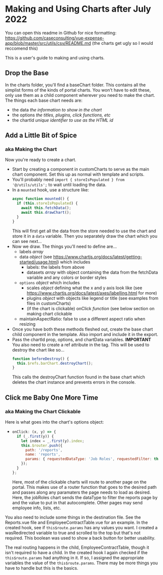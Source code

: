 # Making and Using Charts after July 2022

You can open this readme in Github for nice formatting: https://github.com/caseconsulting/vue-expense-app/blob/master/src/utils/csv/README.md
(the charts get ugly so I would reccomend this)

This is a user's guide to making and using charts.

## Drop the Base

In the charts folder, you'll find a baseChart folder. This contains all the simplist forms of the kinds of portal charts. You won't have to edit these, only use them as a child component wherever you need to make the chart. The things each base chart needs are:

- the data _the information to show in the chart_
- the options _the titles, plugins, click functions, etc_
- the chartId _unique identifier to use as the HTML id_

## Add a Little Bit of Spice

### aka Making the Chart

Now you're ready to create a chart.

- Start by creating a component in customCharts to serve as the main chart component. Set this up as normal with template and scripts.
- You'll probably need `import { storeIsPopulated } from '@/utils/utils';` to wait until loading the data.
- In a `mounted` hook, use a structure like:
  ```javascript
  async function mounted() {
    if (this.storeIsPopulated) {
      await this.fetchData();
      await this.drawChart();
    }
  }
  ```
  This will first get all the data from the store needed to use the chart and store it in a `data` variable. Then you separately draw the chart which you can see next...
- Now we draw. The things you'll need to define are...
  - labels _array_
  - data _object_ (see https://www.chartjs.org/docs/latest/getting-started/usage.html) which includes
    - labels: the labels from above
    - datasets _array_ with object containing the data from the fetchData variable and any colors or border styles
  - `options` _object_ which includes
    - scales _object_ defining what the x and y axis look like (see https://www.chartjs.org/docs/latest/axes/labelling.html for more)
    - plugins _object_ with objects like legend or title (see examples from files in customCharts)
    - (if the chart is clickable) onClick _function_ (see below section on making chart clickable
  - maintainAspectRatio: false to use a different aspect ratio when resizing
- Once you have both these methods fleshed out, create the base chart child component in the template. Also import and include it in the export.
- Pass the chartId prop, options, and chartData variables. **IMPORTANT** You also need to create a ref attribute in the tag. This will be used to destroy the chart like so...
  ```javascript
  function beforeDestroy() {
    this.$refs.barChart.destroyChart();
  }
  ```
  This calls the destroyChart function found in the base chart which deletes the chart instance and prevents errors in the console.

## Click me Baby One More Time

### aka Making the Chart Clickable

Here is what goes into the chart's options object:

- ```javascript
  onClick: (x, y) => {
    if (_.first(y)) {
      let index = _.first(y).index;
      this.$router.push({
        path: '/reports',
        name: 'reports',
        params: { requestedDataType: 'Job Roles', requestedFilter: this.chartData.labels[index] }
      });
    }
  };
  ```

  Here, most of the clickable charts will route to another page on the portal. This makes use of a router function that goes to the desired path and passes along any paramaters the page needs to load as desired. Here, the jobRoles chart sends the dataType to filter the reports page by and the value to put in that autocomplete. Other pages may send employee info, lists, etc.

You also need to include some things in the destination file. See the Reports.vue file and EmployeeContractTable.vue for an example. In the created hook, see if `this$route.params` has any values you want. I created a wasRedirected variable to true and scrolled to the top but that's not required. This boolean was used to show a back button for better usability.

The real routing happens in the child, EmployeeContractTable, though it isn't required to have a child. In the created hook I again checked if the `this$route.params` had anything in it. If so, I assigned the appropriate variables the value of the `this$route.params`. There may be more things you have to handle but this is the basics.
